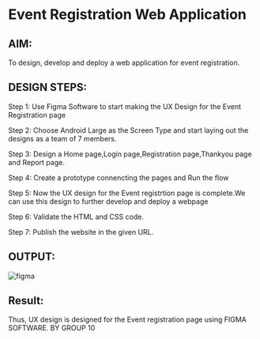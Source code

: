 # Event Registration Web Application

## AIM:
To design, develop and deploy a web application for event registration.

## DESIGN STEPS:
Step 1:
Use Figma Software to start making the UX Design for the Event Registration page

Step 2:
Choose Android Large as the Screen Type and start laying out the designs as a team of 7 members.

Step 3:
Design a Home page,Login page,Registration page,Thankyou page and Report page.

Step 4:
Create a prototype connencting the pages and Run the flow

Step 5:
Now the UX design for the Event registrtion page is complete.We can use this design to further develop and deploy a webpage

Step 6:
Validate the HTML and CSS code.

Step 7:
Publish the website in the given URL.

## OUTPUT:
![figma](https://user-images.githubusercontent.com/119559844/215324133-f74d494c-b001-4b9d-a451-061c63977678.png)

## Result:
Thus, UX design is designed for the Event registration page using FIGMA SOFTWARE. BY GROUP 10
